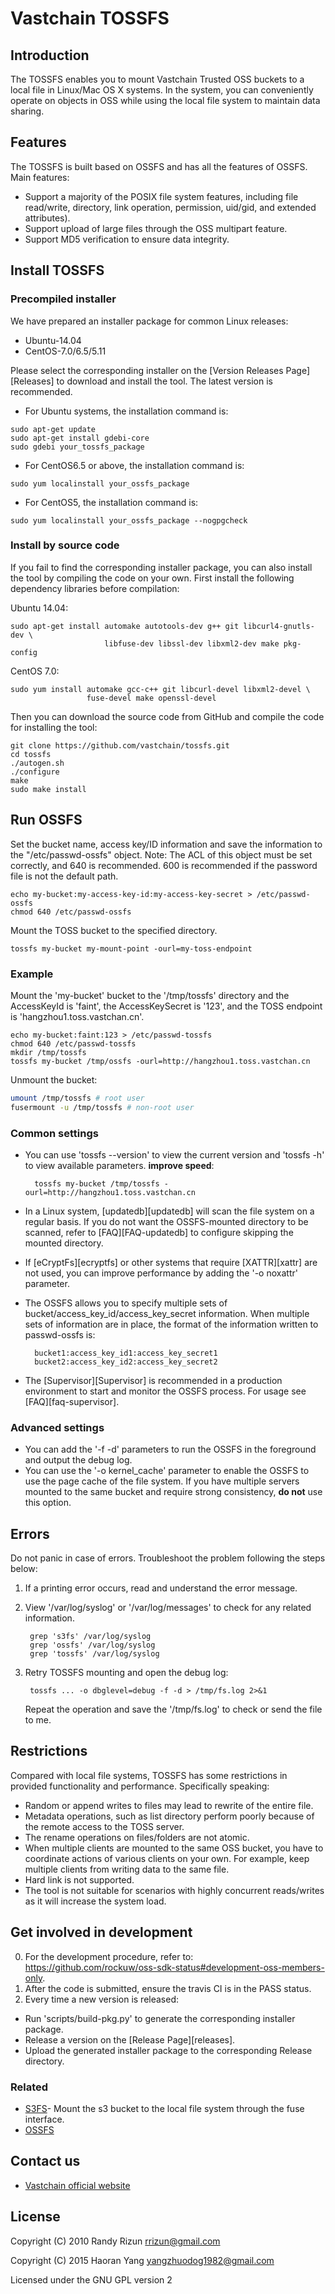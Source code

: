 # Vastchain TOSSFS

## Introduction

The TOSSFS enables you to mount Vastchain Trusted OSS buckets to a local file in Linux/Mac OS X systems. 
In the system, you can conveniently operate on objects in OSS while using the local file system to maintain data sharing. 

## Features

The TOSSFS is built based on OSSFS and has all the features of OSSFS. Main features:

* Support a majority of the POSIX file system features, including file read/write, directory, link operation, permission, 
  uid/gid, and extended attributes). 
* Support upload of large files through the OSS multipart feature. 
* Support MD5 verification to ensure data integrity. 

## Install TOSSFS

### Precompiled installer

We have prepared an installer package for common Linux releases: 

- Ubuntu-14.04
- CentOS-7.0/6.5/5.11

Please select the corresponding installer on the [Version Releases Page][Releases] to download and install the tool. The latest version is recommended. 

- For Ubuntu systems, the installation command is: 

```
sudo apt-get update
sudo apt-get install gdebi-core
sudo gdebi your_tossfs_package
```

- For CentOS6.5 or above, the installation command is: 

```
sudo yum localinstall your_ossfs_package
```

- For CentOS5, the installation command is: 

```
sudo yum localinstall your_ossfs_package --nogpgcheck
```

### Install by source code

If you fail to find the corresponding installer package, you can also install the tool by compiling the code on your own. First install the following dependency libraries before compilation: 

Ubuntu 14.04: 

```
sudo apt-get install automake autotools-dev g++ git libcurl4-gnutls-dev \
                     libfuse-dev libssl-dev libxml2-dev make pkg-config
```

CentOS 7.0:

```
sudo yum install automake gcc-c++ git libcurl-devel libxml2-devel \
                 fuse-devel make openssl-devel
```

Then you can download the source code from GitHub and compile the code for installing the tool: 

```
git clone https://github.com/vastchain/tossfs.git
cd tossfs
./autogen.sh
./configure
make
sudo make install
```

## Run OSSFS

Set the bucket name, access key/ID information and save the information to the "/etc/passwd-ossfs" object. 
Note: The ACL of this object must be set correctly, and 640 is recommended. 600 is recommended if the password file is not the default path.

```
echo my-bucket:my-access-key-id:my-access-key-secret > /etc/passwd-ossfs
chmod 640 /etc/passwd-ossfs
```

Mount the TOSS bucket to the specified directory. 

```
tossfs my-bucket my-mount-point -ourl=my-toss-endpoint
```
### Example

Mount the 'my-bucket' bucket to the '/tmp/tossfs' directory and the AccessKeyId is 'faint', 
the AccessKeySecret is '123', and the TOSS endpoint is 'hangzhou1.toss.vastchan.cn'.

```
echo my-bucket:faint:123 > /etc/passwd-tossfs
chmod 640 /etc/passwd-tossfs
mkdir /tmp/tossfs
tossfs my-bucket /tmp/ossfs -ourl=http://hangzhou1.toss.vastchan.cn
```

Unmount the bucket:

```bash
umount /tmp/tossfs # root user
fusermount -u /tmp/tossfs # non-root user
```

### Common settings

- You can use 'tossfs --version' to view the current version and 'tossfs -h' to view available parameters. 
  **improve speed**: 

        tossfs my-bucket /tmp/tossfs -ourl=http://hangzhou1.toss.vastchan.cn

- In a Linux system, [updatedb][updatedb] will scan the file system on a regular basis. If you do not want the 
  OSSFS-mounted directory to be scanned, refer to [FAQ][FAQ-updatedb] to configure skipping the mounted directory. 
- If [eCryptFs][ecryptfs] or other systems that require [XATTR][xattr] are not used, you can improve performance by 
  adding the '-o noxattr' parameter. 
- The OSSFS allows you to specify multiple sets of bucket/access_key_id/access_key_secret information. When 
  multiple sets of information are in place, the format of the information written to passwd-ossfs is: 

        bucket1:access_key_id1:access_key_secret1
        bucket2:access_key_id2:access_key_secret2

- The [Supervisor][Supervisor] is recommended in a production environment to start and monitor the OSSFS process. For usage 
  see [FAQ][faq-supervisor]. 

### Advanced settings

- You can add the '-f -d' parameters to run the OSSFS in the foreground and output the debug log. 
- You can use the '-o kernel_cache' parameter to enable the OSSFS to use the page cache of the file system. 
  If you have multiple servers mounted to the same bucket and require strong consistency, **do not** use this 
  option. 

## Errors

Do not panic in case of errors. Troubleshoot the problem following the steps below: 

1. If a printing error occurs, read and understand the error message. 
2. View '/var/log/syslog' or '/var/log/messages' to check for any related information. 

        grep 's3fs' /var/log/syslog
        grep 'ossfs' /var/log/syslog
        grep 'tossfs' /var/log/syslog

3. Retry TOSSFS mounting and open the debug log: 

        tossfs ... -o dbglevel=debug -f -d > /tmp/fs.log 2>&1

    Repeat the operation and save the '/tmp/fs.log' to check or send the file to me. 

## Restrictions

Compared with local file systems, TOSSFS has some restrictions in provided functionality and performance. Specifically speaking: 

* Random or append writes to files may lead to rewrite of the entire file.
* Metadata operations, such as list directory perform poorly because of the remote access to the TOSS server.
* The rename operations on files/folders are not atomic.
* When multiple clients are mounted to the same OSS bucket, you have to coordinate actions of various clients on your own. For example, keep multiple clients from writing data to the same file.
* Hard link is not supported.
* The tool is not suitable for scenarios with highly concurrent reads/writes as it will increase the system load. 

## Get involved in development

0. For the development procedure, refer to: https://github.com/rockuw/oss-sdk-status#development-oss-members-only. 
1. After the code is submitted, ensure the travis CI is in the PASS status. 
2. Every time a new version is released: 
  - Run 'scripts/build-pkg.py' to generate the corresponding installer package. 
  - Release a version on the [Release Page][releases]. 
  - Upload the generated installer package to the corresponding Release directory. 

### Related

* [S3FS](https://github.com/s3fs-fuse/s3fs-fuse)- Mount the s3 bucket to the local file system through the fuse interface. 
* [OSSFS](https://github.com/aliyun/ossfs/)

## Contact us

* [Vastchain official website](https://www.vastchain.cn/)

## License

Copyright (C) 2010 Randy Rizun <rrizun@gmail.com>

Copyright (C) 2015 Haoran Yang <yangzhuodog1982@gmail.com>

Licensed under the GNU GPL version 2


